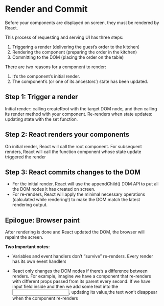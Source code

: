 # Render and Commit

Before your components are displayed on screen, they must be rendered by React.

This process of requesting and serving UI has three steps:

1. Triggering a render (delivering the guest’s order to the kitchen)
2. Rendering the component (preparing the order in the kitchen)
3. Committing to the DOM (placing the order on the table)

There are two reasons for a component to render:

1. It’s the component’s initial render.
2. The component’s (or one of its ancestors’) state has been updated.

## Step 1: Trigger a render

Initial render: calling createRoot with the target DOM node, and then calling its render method with your component.
Re-renders when state updates: updating state with the set function.

## Step 2: React renders your components

On initial render, React will call the root component.
For subsequent renders, React will call the function component whose state update triggered the render

## Step 3: React commits changes to the DOM

- For the initial render, React will use the appendChild() DOM API to put all the DOM nodes it has created on screen.
- For re-renders, React will apply the minimal necessary operations (calculated while rendering!) to make the DOM match the latest rendering output.

## Epilogue: Browser paint

After rendering is done and React updated the DOM, the browser will repaint the screen.

**Two Important notes:**

- Variables and event handlers don’t “survive” re-renders. Every render has its own event handlers

- React only changes the DOM nodes if there’s a difference between renders. For example, imagine we have a component that re-renders with different props passed from its parent every second. If we have input field inside and then we add some text into the <input>, updating its value,the text won’t disappear when the component re-renders
